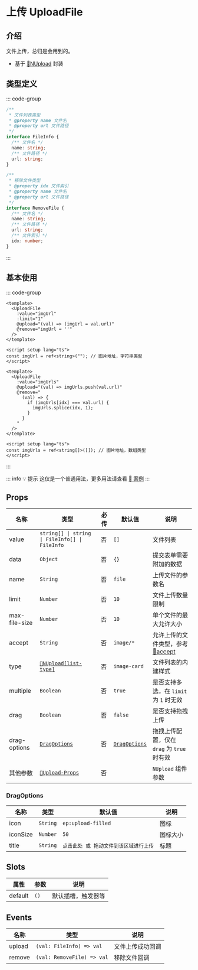 # 上传 UploadFile

## 介绍

文件上传，总归是会用到的。

- 基于 [🔗NUpload](https://www.naiveui.com/zh-CN/os-theme/components/upload) 封装

## 类型定义

::: code-group

```ts [绑定的文件列表类型]
/**
 * 文件列表类型
 * @property name 文件名
 * @property url 文件路径
 */
interface FileInfo {
  /** 文件名 */
  name: string;
  /** 文件路径 */
  url: string;
}
```

```ts [移除文件返回的类型]
/**
 * 移除文件类型
 * @property idx 文件索引
 * @property name 文件名
 * @property url 文件路径
 */
interface RemoveFile {
  /** 文件名 */
  name: string;
  /** 文件路径 */
  url: string;
  /** 文件索引 */
  idx: number;
}
```

:::

## 基本使用

::: code-group

```vue [单文件上传]
<template>
  <UploadFile
    :value="imgUrl"
    :limit="1"
    @upload="(val) => (imgUrl = val.url)"
    @remove="imgUrl = ''"
  />
</template>

<script setup lang="ts">
const imgUrl = ref<string>(""); // 图片地址，字符串类型
</script>
```

```vue [多文件上传]
<template>
  <UploadFile
    :value="imgUrls"
    @upload="(val) => imgUrls.push(val.url)"
    @remove="
      (val) => {
        if (imgUrls[idx] === val.url) {
          imgUrls.splice(idx, 1);
        }
      }
    "
  />
</template>

<script setup lang="ts">
const imgUrls = ref<string[]>([]); // 图片地址，数组类型
</script>
```

:::

::: info 💡 提示
这仅是一个普通用法，更多用法请查看 [🔗 案例](https://gitee.com/zimo493/vue3-naiveui-admin/blob/main/src/views/demo/upload.vue)
:::

## Props

| 名称 | 类型 | 必传 | 默认值 | 说明 |
| --- | --- | --- | --- | --- |
| value | `string[] \| string \| FileInfo[] \| FileInfo` | 否 | `[]` | 文件列表 |
| data | `Object` | 否 | `{}` | 提交表单需要附加的数据 |
| name | `String` | 否 | `file` | 上传文件的参数名 |
| limit | `Number` | 否 | `10` | 文件上传数量限制 |
| max-file-size | `Number` | 否 | `10` | 单个文件的最大允许大小 |
| accept | `String` | 否 | `image/*` | 允许上传的文件类型，参考 [🔗accept](https://developer.mozilla.org/en-US/docs/Web/HTML/Reference/Elements/input/file#accept) |
| type | [`🔗NUpload[list-type]`](/guide/form-pro#上传类型-uploadtype) | 否 | `image-card` | 文件列表的内建样式 |
| multiple | `Boolean` | 否 | `true` | 是否支持多选，在 `limit` 为 `1` 时无效 |
| drag | `Boolean` | 否 | `false` | 是否支持拖拽上传 |
| drag-options | [`DragOptions`](/guide/upload-file#dragoptions) | 否 | [`DragOptions`](/guide/upload-file#dragoptions) | 拖拽上传配置，仅在 `drag` 为 `true` 时有效 |
| 其他参数 | [`🔗Upload-Props`](https://www.naiveui.com/zh-CN/os-theme/components/upload#Upload-Props) | 否 | | `NUpload` 组件参数 |

### DragOptions

| 名称 | 类型 | 默认值 | 说明 |
| --- | --- | --- | --- |
| icon | `String` | `ep:upload-filled` | 图标 |
| iconSize | `Number` | `50` | 图标大小 |
| title | `String` | `点击此处 或 拖动文件到该区域进行上传` | 标题 |

## Slots

| 属性 | 参数 | 说明 |
| --- | --- | --- |
| default | `()` | 默认插槽，触发器等 |

## Events

| 名称 | 类型 | 说明 |
| --- | --- | --- |
| upload | `(val: FileInfo) => val` | 文件上传成功回调 |
| remove | `(val: RemoveFile) => val` | 移除文件回调 |
